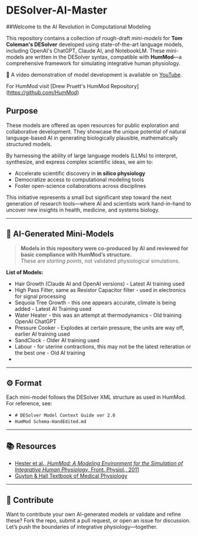 # DESolver-AI-Master

##Welcome to the AI Revolution in Computational Modeling

This repository contains a collection of rough-draft *mini-models* for **Tom Coleman's DESolver** developed using state-of-the-art language models, including OpenAI's ChatGPT, Claude AI, and NotebookLM. These mini-models are written in the DESolver syntax, compatible with **HumMod**—a comprehensive framework for simulating integrative human physiology.
  
🎥 A video demonstration of model development is available on [YouTube](https://www.youtube.com/watch?v=UOPwOKI7-h0&feature=youtu.be).

For HumMod visit [Drew Pruett's HumMod Repository] (https://github.com/HumMod)

## Purpose

These models are offered as open resources for public exploration and collaborative development. They showcase the unique potential of natural language-based AI in generating biologically plausible, mathematically structured models.

By harnessing the ability of large language models (LLMs) to interpret, synthesize, and express complex scientific ideas, we aim to:

- Accelerate scientific discovery in **in silico physiology**
- Democratize access to computational modeling tools
- Foster open-science collaborations across disciplines

This initiative represents a small but significant step toward the next generation of research tools—where AI and scientists work hand-in-hand to uncover new insights in health, medicine, and systems biology.

---

## 🧠 AI-Generated Mini-Models

> **Models in this repository were co-produced by AI and reviewed for basic compliance with HumMod’s structure.**  
> These are *starting points*, not validated physiological simulations.

**List of Models:**
- Hair Growth (Claude AI and OpenAI versions) - Latest AI training used 
- High Pass Filter, same as Resistor Capacitor filter - used in electronics for signal processing 
- Sequoia Tree Growth - this one appears accurate, climate is being added - Latest AI Training used
- Water Heater - this was an attempt at thermodynamics - Old training OpenAI ChatGPT 
- Pressure Cooker - Explodes at certain pressure, the units are way off, earlier AI training used
- SandClock - Older AI training used
- Labour - for uterine contractions, this may not be the latest reiteration or the best one - Old AI training
- 
---

## ⚙️ Format

Each mini-model follows the DESolver XML structure as used in HumMod. For reference, see:
- `# DESolver Model Context Guide ver 2.0`
- `HumMod Schema-HandEdited.md`

---

## 📚 Resources

- [Hester et al., *HumMod: A Modeling Environment for the Simulation of Integrative Human Physiology*, Front. Physiol., 2011](https://doi.org/10.3389/fphys.2011.00012)
- [Guyton & Hall Textbook of Medical Physiology](https://www.elsevier.com/books/guyton-and-hall-textbook-of-medical-physiology/hall/978-0-323-59712-8)

---

## 👥 Contribute

Want to contribute your own AI-generated models or validate and refine these? Fork the repo, submit a pull request, or open an issue for discussion. Let’s push the boundaries of integrative physiology—together.

